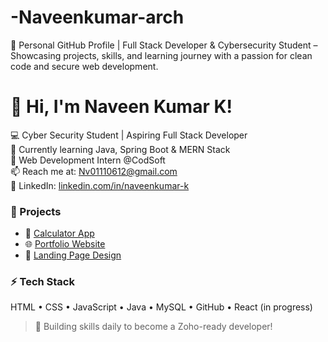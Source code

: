 # -Naveenkumar-arch
🚀 Personal GitHub Profile | Full Stack Developer &amp; Cybersecurity Student – Showcasing projects, skills, and learning journey with a passion for clean code and secure web development.
# 👋 Hi, I'm Naveen Kumar K!

💻 Cyber Security Student | Aspiring Full Stack Developer  
🌱 Currently learning Java, Spring Boot & MERN Stack  
🚀 Web Development Intern @CodSoft  
📫 Reach me at: Nv01110612@gmail.com  
🔗 LinkedIn: [linkedin.com/in/naveenkumar-k](#)

### 💼 Projects
- 🔢 [Calculator App](https://github.com/naveenkumar-arch/CODSOFT)
- 🌐 [Portfolio Website](https://github.com/naveenkumar-arch/CODSOFT)
- 📄 [Landing Page Design](https://github.com/naveenkumar-arch/CODSOFT)

### ⚡ Tech Stack
HTML • CSS • JavaScript • Java • MySQL • GitHub • React (in progress)

> 🚧 Building skills daily to become a Zoho-ready developer!

